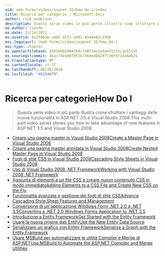 ```yaml
---
uid: web-forms/videos/aspnet-35/how-do-i/index
title: Ricerca per categorie | Microsoft Docs
author: rick-anderson
description: Questa serie video in più parte illustra come sfruttare i vantaggi delle nuove funzionalità in ASP.NET 3.5 e Visual Studio 2008.
ms.author: riande
ms.date: 11/14/2011
ms.assetid: 6a25069b-c80f-45f3-a901-4548442c37b6
msc.legacyurl: /web-forms/videos/aspnet-35/how-do-i
msc.type: chapter
ms.openlocfilehash: 45026082904fb8c740f34e1e9ae31153c1e551a5
ms.sourcegitcommit: 45ac74e400f9f2b7dbded66297730f6f14a4eb25
ms.translationtype: MT
ms.contentlocale: it-IT
ms.lasthandoff: 08/16/2018
ms.locfileid: "48254679"
---
```

<a name="how-do-i"></a><span data-ttu-id="16005-103">Ricerca per categorie</span><span class="sxs-lookup"><span data-stu-id="16005-103">How Do I</span></span>
====================
> <span data-ttu-id="16005-104">Questa serie video in più parte illustra come sfruttare i vantaggi delle nuove funzionalità in ASP.NET 3.5 e Visual Studio 2008.</span><span class="sxs-lookup"><span data-stu-id="16005-104">This multi-part video series shows you how to take advantage of new features in ASP.NET 3.5 and Visual Studio 2008.</span></span>


- [<span data-ttu-id="16005-105">Creare una pagina master in Visual Studio 2008</span><span class="sxs-lookup"><span data-stu-id="16005-105">Create a Master Page in Visual Studio 2008</span></span>](how-do-i-create-a-master-page-in-visual-studio-2008.md)
- [<span data-ttu-id="16005-106">Creare una pagina master annidata in Visual Studio 2008</span><span class="sxs-lookup"><span data-stu-id="16005-106">Create Nested Master Page in Visual Studio 2008</span></span>](how-do-i-create-nested-master-page-in-visual-studio-2008.md)
- [<span data-ttu-id="16005-107">Fogli di stile CSS in Visual Studio 2008</span><span class="sxs-lookup"><span data-stu-id="16005-107">Cascading Style Sheets in Visual Studio 2008</span></span>](how-do-i-cascading-style-sheets-in-visual-studio-2008.md)
- [<span data-ttu-id="16005-108">Uso di Visual Studio 2008 .NET Framework</span><span class="sxs-lookup"><span data-stu-id="16005-108">Working with Visual Studio 2008 .NET Framework</span></span>](how-do-i-working-with-visual-studio-2008-net-framework.md)
- [<span data-ttu-id="16005-109">Aggiunta di elementi a un file CSS e creare nuovo contenuto CSS in modo immediato</span><span class="sxs-lookup"><span data-stu-id="16005-109">Adding Elements to a CSS File and Create New CSS on the Fly</span></span>](how-do-i-adding-elements-to-a-css-file-and-create-new-css-on-the-fly.md)
- [<span data-ttu-id="16005-110">Funzionalità avanzate e gestione dei fogli di stile CSS</span><span class="sxs-lookup"><span data-stu-id="16005-110">Advance Cascading Style Sheet Features and Management</span></span>](how-do-i-advance-cascading-style-sheet-features-and-management.md)
- [<span data-ttu-id="16005-111">Conversione di un'applicazione Windows Form .NET 2.0 a .NET 3.5</span><span class="sxs-lookup"><span data-stu-id="16005-111">Converting a .NET 2.0 Windows Forms Application to .NET 3.5</span></span>](how-do-i-converting-a-net-20-windows-forms-application-to-net-35.md)
- [<span data-ttu-id="16005-112">Introduzione a Entity Framework</span><span class="sxs-lookup"><span data-stu-id="16005-112">Get Started with the Entity Framework</span></span>](how-do-i-get-started-with-the-entity-framework.md)
- [<span data-ttu-id="16005-113">Usare la nuova origine dati Entity</span><span class="sxs-lookup"><span data-stu-id="16005-113">Use the New Entity Data Source</span></span>](how-do-i-use-the-new-entity-data-source.md)
- [<span data-ttu-id="16005-114">Serializzare un grafico con Entity Framework</span><span class="sxs-lookup"><span data-stu-id="16005-114">Serialize a Graph with the Entity Framework</span></span>](how-do-i-serialize-a-graph-with-the-entity-framework.md)
- [<span data-ttu-id="16005-115">Usare MSBuild per automatizzare le utilità Compiler e Merge di ASP.NET</span><span class="sxs-lookup"><span data-stu-id="16005-115">Use MSBuild to Automate the ASP.NET Compiler and Merge Utilities</span></span>](how-do-i-use-msbuild-to-automate-the-aspnet-compiler-and-merge-utilities.md)
